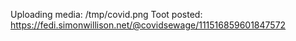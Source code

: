 Uploading media: /tmp/covid.png
Toot posted: https://fedi.simonwillison.net/@covidsewage/111516859601847572
